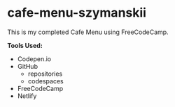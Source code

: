 # cafe-menu-szymanskii

This is my completed Cafe Menu using FreeCodeCamp.

**Tools Used:**
* Codepen.io
* GitHub
    * repositories
    * codespaces
* FreeCodeCamp
* Netlify